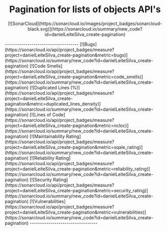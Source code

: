 <h1 align="center">Pagination for lists of objects API's</h1>

<p align="center">
  [![SonarCloud](https://sonarcloud.io/images/project_badges/sonarcloud-black.svg)](https://sonarcloud.io/summary/new_code?id=danielLeiteSilva_create-pagination)
</p>
------------------------------------
[![Bugs](https://sonarcloud.io/api/project_badges/measure?project=danielLeiteSilva_create-pagination&metric=bugs)](https://sonarcloud.io/summary/new_code?id=danielLeiteSilva_create-pagination)
[![Code Smells](https://sonarcloud.io/api/project_badges/measure?project=danielLeiteSilva_create-pagination&metric=code_smells)](https://sonarcloud.io/summary/new_code?id=danielLeiteSilva_create-pagination)
[![Duplicated Lines (%)](https://sonarcloud.io/api/project_badges/measure?project=danielLeiteSilva_create-pagination&metric=duplicated_lines_density)](https://sonarcloud.io/summary/new_code?id=danielLeiteSilva_create-pagination)
[![Lines of Code](https://sonarcloud.io/api/project_badges/measure?project=danielLeiteSilva_create-pagination&metric=ncloc)](https://sonarcloud.io/summary/new_code?id=danielLeiteSilva_create-pagination)
[![Maintainability Rating](https://sonarcloud.io/api/project_badges/measure?project=danielLeiteSilva_create-pagination&metric=sqale_rating)](https://sonarcloud.io/summary/new_code?id=danielLeiteSilva_create-pagination)
[![Reliability Rating](https://sonarcloud.io/api/project_badges/measure?project=danielLeiteSilva_create-pagination&metric=reliability_rating)](https://sonarcloud.io/summary/new_code?id=danielLeiteSilva_create-pagination)
[![Security Rating](https://sonarcloud.io/api/project_badges/measure?project=danielLeiteSilva_create-pagination&metric=security_rating)](https://sonarcloud.io/summary/new_code?id=danielLeiteSilva_create-pagination)
[![Vulnerabilities](https://sonarcloud.io/api/project_badges/measure?project=danielLeiteSilva_create-pagination&metric=vulnerabilities)](https://sonarcloud.io/summary/new_code?id=danielLeiteSilva_create-pagination)
---------------------------------

